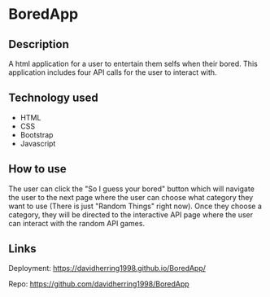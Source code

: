 # BoredApp

## Description
A html application for a user to entertain them selfs when their bored. This application includes four API calls for the user to interact with. 


## Technology used 
* HTML
* CSS
* Bootstrap 
* Javascript 


## How to use
The user can click the "So I guess your bored" button which will navigate the user to the next page where the user can choose what category they want to use (There is just "Random Things" right now). Once they choose a category, they will be directed to the interactive API page where the user can interact with the random API games.

## Links
 Deployment: https://davidherring1998.github.io/BoredApp/
 
 Repo: https://github.com/davidherring1998/BoredApp
 
 
 
